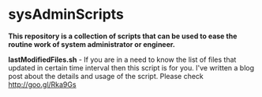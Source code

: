 sysAdminScripts
===============

**This repository is a collection of scripts that can be used to ease the routine work of system administrator or engineer.**

**__lastModifiedFiles.sh__** - If you are in a need to know the list of files that updated in certain time interval then this script is for you. I've written a blog post about the details and usage of the script. Please check http://goo.gl/Rka9Gs

